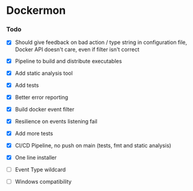 # Dockermon

### Todo
- [x] Should give feedback on bad action / type string in configuration file, Docker API doesn't care, even if filter isn't correct
- [x] Pipeline to build and distribute executables
- [x] Add static analysis tool
- [x] Add tests
- [x] Better error reporting
- [x] Build docker event filter
- [x] Resilience on events listening fail
- [x] Add more tests
- [x] CI/CD Pipeline, no push on main (tests, fmt and static analysis)
- [x] One line installer

- [ ] Event Type wildcard
- [ ] Windows compatibility